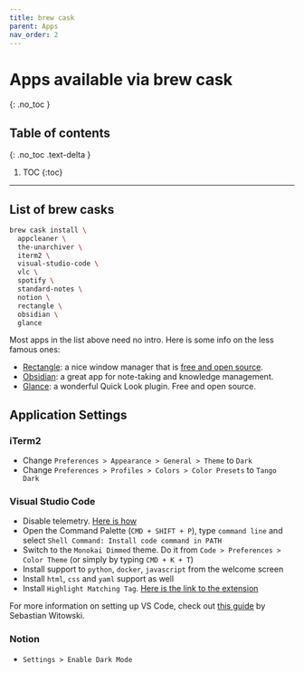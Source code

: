 ```yaml
---
title: brew cask
parent: Apps
nav_order: 2
---
```


# Apps available via brew cask
{: .no_toc }

## Table of contents
{: .no_toc .text-delta }

1. TOC
{:toc}

---

## List of brew casks

```zsh
brew cask install \
  appcleaner \
  the-unarchiver \
  iterm2 \
  visual-studio-code \
  vlc \
  spotify \
  standard-notes \
  notion \
  rectangle \  
  obsidian \  
  glance
```

Most apps in the list above need no intro. Here is some info on the less famous ones:

- [Rectangle](https://rectangleapp.com/): a nice window manager that is [free and open source](https://github.com/rxhanson/Rectangle).
- [Obsidian](https://obsidian.md): a great app for note-taking and knowledge management.
- [Glance](https://github.com/samuelmeuli/glance): a wonderful Quick Look plugin. Free and open source.


## Application Settings

### iTerm2

- Change `Preferences > Appearance > General > Theme` to `Dark`
- Change `Preferences > Profiles > Colors > Color Presets` to `Tango Dark`

### Visual Studio Code

- Disable telemetry. [Here is how](https://code.visualstudio.com/docs/supporting/faq#_how-to-disable-telemetry-reporting)
- Open the Command Palette (`CMD + SHIFT + P`), type `command line` and select `Shell Command: Install code command in PATH`
- Switch to the `Monokai Dimmed` theme. Do it from `Code > Preferences > Color Theme` (or simply by typing `CMD + K + T`)
- Install support to `python`, `docker`, `javascript` from the welcome screen
- Install `html`, `css` and `yaml` support as well
- Install `Highlight Matching Tag`. [Here is the link to the extension](https://marketplace.visualstudio.com/items?itemName=vincaslt.highlight-matching-tag)

For more information on setting up VS Code, check out [this guide](https://pycon.switowski.com/01-vscode/setup/) by Sebastian Witowski.

### Notion

- `Settings > Enable Dark Mode`